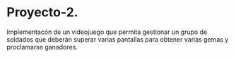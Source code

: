 # Proyecto-2.
Implementacón de un videojuego que permita gestionar un grupo de soldados que deberán superar varias pantallas para obtener varias gemas y proclamarse ganadores.
